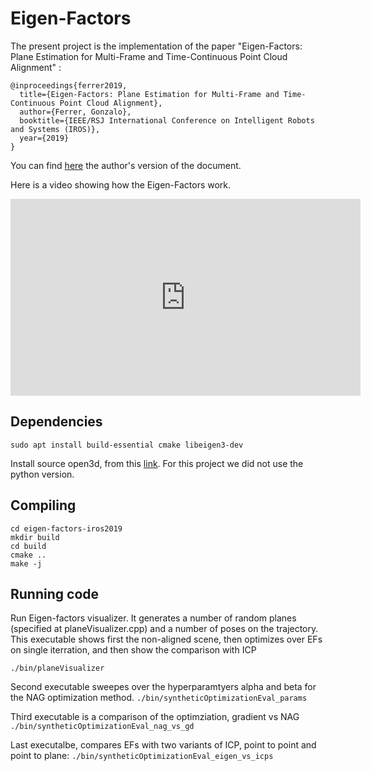 # Eigen-Factors

The present project is the implementation of the paper "Eigen-Factors: Plane Estimation for Multi-Frame and Time-Continuous Point Cloud Alignment" :
```
@inproceedings{ferrer2019,
  title={Eigen-Factors: Plane Estimation for Multi-Frame and Time-Continuous Point Cloud Alignment},
  author={Ferrer, Gonzalo},
  booktitle={IEEE/RSJ International Conference on Intelligent Robots and Systems (IROS)},
  year={2019}
}
```

You can find [here](http://sites.skoltech.ru/app/data/uploads/sites/50/2019/07/ferrer2019planes.pdf) the author's version of the document.

Here is a video showing how the Eigen-Factors work.

<iframe width="560" height="315" src="https://www.youtube.com/embed/_1u_c43DFUE" frameborder="0" allow="accelerometer; autoplay; encrypted-media; gyroscope; picture-in-picture" allowfullscreen></iframe>

## Dependencies

`sudo apt install build-essential cmake libeigen3-dev`

Install source open3d, from this [link](http://www.open3d.org/docs/release/compilation.html). For this project we did not use the python version.

## Compiling
```
cd eigen-factors-iros2019
mkdir build
cd build
cmake ..
make -j
```

## Running code

Run Eigen-factors visualizer. It generates a number of random planes (specified at planeVisualizer.cpp) and a number of poses on the trajectory.
This executable shows first the non-aligned scene, then optimizes over EFs on single iterration, and then show the comparison with ICP

`./bin/planeVisualizer`


Second executable sweepes over the hyperparamtyers alpha and beta for the NAG optimization method.
`./bin/syntheticOptimizationEval_params`


Third executable is a comparison of the optimziation, gradient vs NAG
`./bin/syntheticOptimizationEval_nag_vs_gd`


Last executalbe, compares EFs with two variants of ICP, point to point and point to plane:
`./bin/syntheticOptimizationEval_eigen_vs_icps`



